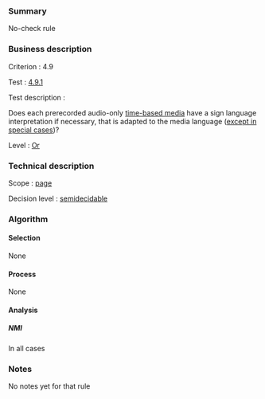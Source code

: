 ### Summary

No-check rule

### Business description

Criterion : 4.9

Test : [4.9.1](http://www.accessiweb.org/index.php/accessiweb-22-english-version.html#test-4-9-1)

Test description :

Does each prerecorded audio-only [time-based
media](http://www.braillenet.org/accessibilite/referentiel-aw21-en/glossaire.php#mMediaTemp)
have a sign language interpretation if necessary, that is adapted to the
media language ([except in special
cases](http://www.braillenet.org/accessibilite/referentiel-aw21-en/glossaire.php#cpCrit4- "Special cases for criterion 4.9"))?

Level : [Or](/en/category/rules-design/accessiweb-11/level/or)

### Technical description

Scope : [page](/en/category/rules-design/accessiweb-11/scope/page)

Decision level :
[semidecidable](/en/category/rules-design/accessiweb-11/decision-level/semidecidable)

### Algorithm

#### Selection

None

#### Process

None

#### Analysis

##### NMI

In all cases

### Notes

No notes yet for that rule
